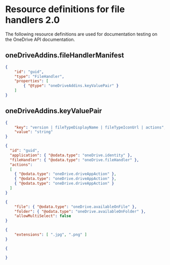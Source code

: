 # Resource definitions for file handlers 2.0

The following resource definitions are used for documentation testing on the OneDrive API documentation.


## oneDriveAddins.fileHandlerManifest

<!-- { "blockType": "resource", "@type": "oneDriveAddins.fileHandlerManifest" } -->

```json
{
    "id": "guid",
    "type": "FileHandler",
    "properties": [
        { "@type": "oneDriveAddins.keyValuePair" }
    ]
}
```

## oneDriveAddins.keyValuePair

<!-- { "blockType": "resource", "@type": "oneDriveAddins.keyValuePair" } -->

```json
{
    "key": "version | fileTypeDisplayName | fileTypeIconUrl | actions",
    "value": "string"
}
```


<!-- { "blockType": "resource", 
       "@odata.type": "oneDrive.driveApp",
       "keyProperty": "id" } -->

```json
{
  "id": "guid",
  "application": { "@odata.type": "oneDrive.identity" },
  "fileHandler": { "@odata.type": "oneDrive.fileHandler" },
  "actions":
  [
    { "@odata.type": "oneDrive.driveAppAction" },
    { "@odata.type": "oneDrive.driveAppAction" },
    { "@odata.type": "oneDrive.driveAppAction" }
  ]
}
```

<!-- { "blockType": "resource", "@odata.type": "oneDrive.availableOn" } -->

```json
{
    "file": { "@odata.type": "oneDrive.availableOnFile" },
    "folder": { "@odata.type": "oneDrive.availableOnFolder" },
    "allowMultiSelect": false
}
```

<!-- { "blockType": "resource", "@odata.type": "oneDrive.availableOnFile",
       "keyProperty": "id", "optionalProperties": [ "
       parameters" ] } -->
```json
{
    "extensions": [ ".jpg", ".png" ]
}
```


<!-- { "blockType": "resource", "@odata.type": "oneDrive.availableOnFolder" } -->
```json
{

}
```